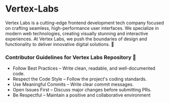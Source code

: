 # Vertex-Labs
 Vertex Labs is a cutting-edge frontend development tech company focused on crafting seamless, high-performance user interfaces.
 We specialize in modern web technologies, creating visually stunning and interactive experiences. 
 At Vertex Labs, we push the boundaries of design and functionality to deliver innovative digital solutions. 🚀


### Contributor Guidelines for Vertex Labs Repository 🚀

* Follow Best Practices – Write clean, readable, and well-documented code.
* Respect the Code Style – Follow the project's coding standards.
* Use Meaningful Commits – Write clear commit messages.
* Open Issues First – Discuss major changes before submitting PRs.
* Be Respectful – Maintain a positive and collaborative environment
